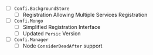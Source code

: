 - [ ] `Confi.BackgroundStore` <VERSION>
    - [ ] Registration Allowing Multiple Services Registration
- [ ] `Confi.Mongo` <VERSION>
    - [ ] Simplified Registration Interface
    - [ ] Updated `Persic` Version
- [ ] `Confi.Manager` <VERSION>
    - [ ] Node `ConsiderDeadAfter` support